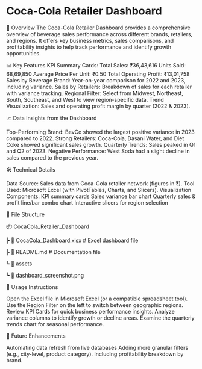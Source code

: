 #                     Coca-Cola Retailer Dashboard




📌 Overview
The Coca-Cola Retailer Dashboard provides a comprehensive overview of beverage sales performance across different brands, retailers, and regions. It offers key business metrics, sales comparisons, and profitability insights to help track performance and identify growth opportunities.




📊 Key Features
KPI Summary Cards:
Total Sales: ₹36,43,616
Units Sold: 68,69,850
Average Price Per Unit: ₹0.50
Total Operating Profit: ₹13,01,758
Sales by Beverage Brand: Year-on-year comparison for 2022 and 2023, including variance.
Sales by Retailers: Breakdown of sales for each retailer with variance tracking.
Regional Filter: Select from Midwest, Northeast, South, Southeast, and West to view region-specific data.
Trend Visualization: Sales and operating profit margin by quarter (2022 & 2023).



📈 Data Insights from the Dashboard

Top-Performing Brand: BevCo showed the largest positive variance in 2023 compared to 2022.
Strong Retailers: Coca-Cola, Dasani Water, and Diet Coke showed significant sales growth.
Quarterly Trends: Sales peaked in Q1 and Q2 of 2023.
Negative Performance: West Soda had a slight decline in sales compared to the previous year.





🛠 Technical Details

Data Source: Sales data from Coca-Cola retailer network (figures in ₹).
Tool Used: Microsoft Excel (with PivotTables, Charts, and Slicers).
Visualization Components:
KPI summary cards
Sales variance bar chart
Quarterly sales & profit line/bar combo chart
Interactive slicers for region selection

📂 File Structure

📦 CocaCola_Retailer_Dashboard

 ┣ 📜 CocaCola_Dashboard.xlsx    # Excel dashboard file
 
 ┣ 📜 README.md                  # Documentation file
 
 ┗ 📂 assets
 
 ┗ 📜 dashboard_screenshot.png

🚀 Usage Instructions

Open the Excel file in Microsoft Excel (or a compatible spreadsheet tool).
Use the Region Filter on the left to switch between geographic regions.
Review KPI Cards for quick business performance insights.
Analyze variance columns to identify growth or decline areas.
Examine the quarterly trends chart for seasonal performance.

📌 Future Enhancements

Automating data refresh from live databases
Adding more granular filters (e.g., city-level, product category).
Including profitability breakdown by brand.
